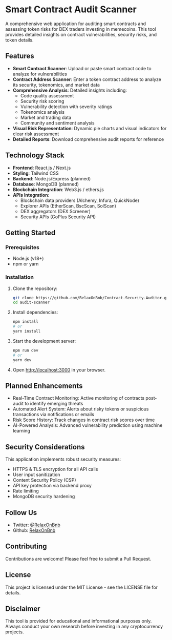 # Smart Contract Audit Scanner

A comprehensive web application for auditing smart contracts and assessing token risks for DEX traders investing in memecoins. This tool provides detailed insights on contract vulnerabilities, security risks, and token details.

## Features

- **Smart Contract Scanner**: Upload or paste smart contract code to analyze for vulnerabilities
- **Contract Address Scanner**: Enter a token contract address to analyze its security, tokenomics, and market data
- **Comprehensive Analysis**: Detailed insights including:
  - Code quality assessment
  - Security risk scoring
  - Vulnerability detection with severity ratings
  - Tokenomics analysis
  - Market and trading data
  - Community and sentiment analysis
- **Visual Risk Representation**: Dynamic pie charts and visual indicators for clear risk assessment
- **Detailed Reports**: Download comprehensive audit reports for reference

## Technology Stack

- **Frontend**: React.js / Next.js
- **Styling**: Tailwind CSS
- **Backend**: Node.js/Express (planned)
- **Database**: MongoDB (planned)
- **Blockchain Integration**: Web3.js / ethers.js
- **APIs Integration**:
  - Blockchain data providers (Alchemy, Infura, QuickNode)
  - Explorer APIs (EtherScan, BscScan, SolScan)
  - DEX aggregators (DEX Screener)
  - Security APIs (GoPlus Security API)

## Getting Started

### Prerequisites

- Node.js (v18+)
- npm or yarn

### Installation

1. Clone the repository:

   ```bash
   git clone https://github.com/RelaxOnBnb/Contract-Security-Auditor.git
   cd audit-scanner
   ```

2. Install dependencies:

   ```bash
   npm install
   # or
   yarn install
   ```

3. Start the development server:

   ```bash
   npm run dev
   # or
   yarn dev
   ```

4. Open [http://localhost:3000](http://localhost:3000) in your browser.

## Planned Enhancements

- Real-Time Contract Monitoring: Active monitoring of contracts post-audit to identify emerging threats
- Automated Alert System: Alerts about risky tokens or suspicious transactions via notifications or emails
- Risk Score History: Track changes in contract risk scores over time
- AI-Powered Analysis: Advanced vulnerability prediction using machine learning

## Security Considerations

This application implements robust security measures:

- HTTPS & TLS encryption for all API calls
- User input sanitization
- Content Security Policy (CSP)
- API key protection via backend proxy
- Rate limiting
- MongoDB security hardening

## Follow Us

- Twitter: [@RelaxOnBnb](https://x.com/RelaxOnBnb)
- Github: [RelaxOnBnb](https://github.com/RelaxOnBnb)

## Contributing

Contributions are welcome! Please feel free to submit a Pull Request.

## License

This project is licensed under the MIT License - see the LICENSE file for details.

## Disclaimer

This tool is provided for educational and informational purposes only. Always conduct your own research before investing in any cryptocurrency projects.
